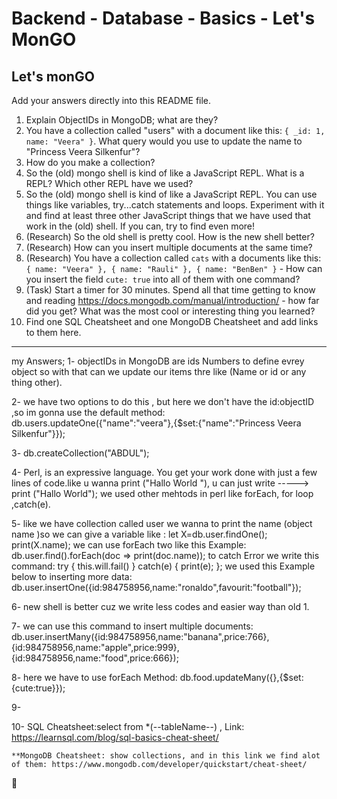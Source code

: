 # Backend - Database - Basics - Let's MonGO

## Let's monGO

Add your answers directly into this README file.

1. Explain ObjectIDs in MongoDB; what are they?
2. You have a collection called "users" with a document like this: `{ _id: 1, name: "Veera" }`. What query would you use to update the name to "Princess Veera Silkenfur"?
3. How do you make a collection?
4. So the (old) mongo shell is kind of like a JavaScript REPL. What is a REPL? Which other REPL have we used?
5. So the (old) mongo shell is kind of like a JavaScript REPL. You can use things like variables, try...catch  statements and loops. Experiment with it and find at least three other JavaScript things that we have used that work in the (old) shell. If you can, try to find even more!
6. (Research) So the old shell is pretty cool. How is the new shell better?
7. (Research) How can you insert multiple documents at the same time?
8. (Research) You have a collection called `cats` with a documents like this: `{ name: "Veera" }, { name: "Rauli" }, { name: "BenBen" }` - How can you insert the field `cute: true` into all of them with one command?
9. (Task) Start a timer for 30 minutes. Spend all that time getting to know and reading https://docs.mongodb.com/manual/introduction/ - how far did you get? What was the most cool or interesting thing you learned?
10. Find one SQL Cheatsheet and one MongoDB Cheatsheet and add links to them here.

------------------------------------------------------------------------------------------------

my Answers;
1- objectIDs in MongoDB are ids Numbers to define evrey object so with that can we update our items thre like (Name or id or any thing other).

2- we have two options to do this , but here we don't have the id:objectID ,so im gonna use the default method:
db.users.updateOne({"name":"veera"},{$set:{"name":"Princess Veera Silkenfur"}});

3- db.createCollection("ABDUL");

4- Perl, is an expressive language. You get your work done with just a few lines of code.like u wanna print ("Hallo World "), u can just write ----->    print ("Hallo World");
we used other mehtods in perl like forEach, for loop ,catch(e).

5- like we have collection called user we wanna to print the name (object name )so we can give a variable like :
   let X=db.user.findOne();
   print(X.name);
we can use forEach two like this Example:
db.user.find().forEach(doc => print(doc.name));
to catch Error we write this command:
try { this.will.fail() } catch(e) { print(e); };
we used this Example below to inserting more data:
db.user.insertOne({id:984758956,name:"ronaldo",favourit:"football"});

6-  new shell is better cuz we write less codes and easier way than old 1.

7- we can use this command to insert multiple documents:
    db.user.insertMany({id:984758956,name:"banana",price:766},{id:984758956,name:"apple",price:999},{id:984758956,name:"food",price:666});

8- here we have to use forEach Method:
    db.food.updateMany({},{$set:{cute:true}});

9-  

10- SQL Cheatsheet:select from *(--tableName--) ,
Link:
https://learnsql.com/blog/sql-basics-cheat-sheet/

    **MongoDB Cheatsheet: show collections, and in this link we find alot of them: https://www.mongodb.com/developer/quickstart/cheat-sheet/







































🌿

